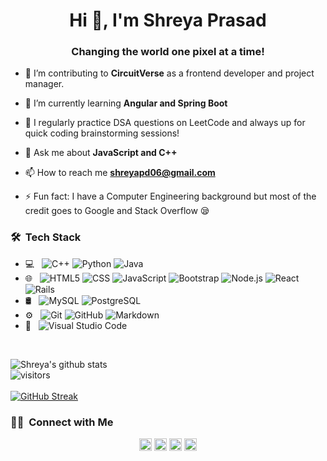 <h1 align="center">Hi 👋, I'm Shreya Prasad</h1>
<h3 align="center">Changing the world one pixel at a time!</h3>

- 🔭 I’m contributing to **CircuitVerse** as a frontend developer and project manager.

- 🌱 I’m currently learning **Angular and Spring Boot**

- 📝 I regularly practice DSA questions on LeetCode and always up for quick coding brainstorming sessions!

- 💬 Ask me about **JavaScript and C++**

- 📫 How to reach me **shreyapd06@gmail.com**

- ⚡ Fun fact: I have a Computer Engineering background but most of the credit goes to Google and Stack Overflow 😪

<h3> 🛠 &nbsp;Tech Stack</h3>

- 💻 &nbsp;
  ![C++](https://img.shields.io/badge/-C++-333333?style=flat&logo=C%2B%2B&logoColor=00599C)
  ![Python](https://img.shields.io/badge/-Python-333333?style=flat&logo=python)
  ![Java](https://img.shields.io/badge/-Java-333333?style=flat&logo=Java&logoColor=007396)
- 🌐 &nbsp;
  ![HTML5](https://img.shields.io/badge/-HTML5-333333?style=flat&logo=HTML5)
  ![CSS](https://img.shields.io/badge/-CSS-333333?style=flat&logo=CSS3&logoColor=1572B6)
  ![JavaScript](https://img.shields.io/badge/-JavaScript-333333?style=flat&logo=javascript)
  ![Bootstrap](https://img.shields.io/badge/-Bootstrap-333333?style=flat&logo=bootstrap&logoColor=563D7C)
  ![Node.js](https://img.shields.io/badge/-Node.js-333333?style=flat&logo=node.js)
  ![React](https://img.shields.io/badge/-React-333333?style=flat&logo=react)
  ![Rails](https://img.shields.io/badge/-Rails-333333?style=flat&logo=ruby)
- 🛢 &nbsp;
  ![MySQL](https://img.shields.io/badge/-MySQL-333333?style=flat&logo=mysql)
  ![PostgreSQL](https://img.shields.io/badge/-PostgreSQL-333333?style=flat&logo=postgresql)
- ⚙️ &nbsp;
  ![Git](https://img.shields.io/badge/-Git-333333?style=flat&logo=git)
  ![GitHub](https://img.shields.io/badge/-GitHub-333333?style=flat&logo=github)
  ![Markdown](https://img.shields.io/badge/-Markdown-333333?style=flat&logo=markdown)
- 🔧 &nbsp;
  ![Visual Studio Code](https://img.shields.io/badge/-Visual%20Studio%20Code-333333?style=flat&logo=visual-studio-code&logoColor=007ACC)

<br/>

  
   ![Shreya's github stats](https://github-readme-stats.vercel.app/api?username=ShreyaPrasad1209&show_icons=true&hide_border=true)
  <br />
   ![visitors](https://visitor-badge.laobi.icu/badge?page_id=ShreyaPrasad1209.ShreyaPrasad1209)
   <br />
   <br />
   [![GitHub Streak](http://github-readme-streak-stats.herokuapp.com?user=ShreyaPrasad1209&theme=dracula&hide_border=true)](https://git.io/streak-stats)


<h3> 🤝🏻 &nbsp;Connect with Me </h3>

<p align="center">
<a href="https://twitter.com/shreyacasmalert" target="blank"><img align="center" src="https://cdn.jsdelivr.net/npm/simple-icons@3.0.1/icons/twitter.svg" alt="https://twitter.com/shreyacasmalert" height="20" width="20" /></a>
<a href="https://www.linkedin.com/in/-shreya-prasad/" target="blank"><img align="center" src="https://cdn.jsdelivr.net/npm/simple-icons@3.0.1/icons/linkedin.svg" alt="https://www.linkedin.com/in/-shreya-prasad/" height="20" width="20" /></a>
<a href="https://instagram.com/shreyacasmalert" target="blank"><img align="center" src="https://cdn.jsdelivr.net/npm/simple-icons@3.0.1/icons/instagram.svg" alt="shreyacasmalert" height="20" width="20" /></a>
<a href="https://medium.com/@shreyapd06" target="blank"><img align="center" src="https://cdn.jsdelivr.net/npm/simple-icons@3.0.1/icons/medium.svg" alt="@shreyapd06" height="20" width="20" /></a>
</p>

